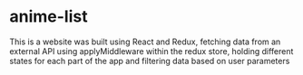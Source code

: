 # anime-list
This is a website was built using React and Redux, fetching data from an external API using applyMiddleware within the redux store, holding different states for each part of the app and filtering data based on user parameters
